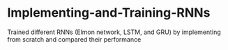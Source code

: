 # Implementing-and-Training-RNNs
Trained different RNNs (Elmon network, LSTM, and GRU) by implementing from scratch and compared their performance
